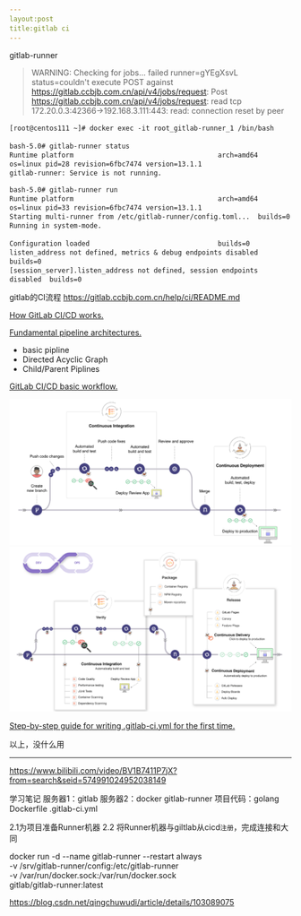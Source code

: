 ```yaml
---
layout:post
title:gitlab ci
---
```


gitlab-runner
> WARNING: Checking for jobs... failed                runner=gYEgXsvL status=couldn't execute POST against https://gitlab.ccbjb.com.cn/api/v4/jobs/request: Post https://gitlab.ccbjb.com.cn/api/v4/jobs/request: read tcp 172.20.0.3:42366->192.168.3.111:443: read: connection reset by peer


```
[root@centos111 ~]# docker exec -it root_gitlab-runner_1 /bin/bash

bash-5.0# gitlab-runner status
Runtime platform                                    arch=amd64 os=linux pid=28 revision=6fbc7474 version=13.1.1
gitlab-runner: Service is not running.
```


```
bash-5.0# gitlab-runner run
Runtime platform                                    arch=amd64 os=linux pid=33 revision=6fbc7474 version=13.1.1
Starting multi-runner from /etc/gitlab-runner/config.toml...  builds=0
Running in system-mode.

Configuration loaded                                builds=0
listen_address not defined, metrics & debug endpoints disabled  builds=0
[session_server].listen_address not defined, session endpoints disabled  builds=0
```

gitlab的CI流程
https://gitlab.ccbjb.com.cn/help/ci/README.md

[How GitLab CI/CD works.](https://gitlab.ccbjb.com.cn/help/ci/introduction/index.md#how-gitlab-cicd-works)

[Fundamental pipeline architectures.](https://gitlab.ccbjb.com.cn/help/ci/pipelines/pipeline_architectures.md)
+ basic pipline
+ Directed Acyclic Graph
+ Child/Parent Piplines

[GitLab CI/CD basic workflow.](https://gitlab.ccbjb.com.cn/help/ci/introduction/index.md#basic-cicd-workflow)

![](/images/2020-07-06-16-48-41.png)
![](/images/2020-07-06-16-50-10.png)

[Step-by-step guide for writing .gitlab-ci.yml for the first time.](https://gitlab.ccbjb.com.cn/help/user/project/pages/getting_started_part_four.md)

以上，没什么用

---
https://www.bilibili.com/video/BV1B7411P7jX?from=search&seid=574991024952038149

学习笔记
服务器1：gitlab
服务器2：docker gitlab-runner
项目代码：golang
Dockerfile
.gitlab-ci.yml

2.1为项目准备Runner机器
2.2 将Runner机器与giltlab从cicd`注册`，完成连接和大同

docker run -d --name gitlab-runner --restart always \
   -v /srv/gitlab-runner/config:/etc/gitlab-runner \
   -v /var/run/docker.sock:/var/run/docker.sock \
   gitlab/gitlab-runner:latest


https://blog.csdn.net/qingchuwudi/article/details/103089075